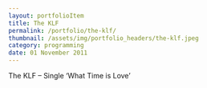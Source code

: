 ```yaml
---
layout: portfolioItem
title: The KLF
permalink: /portfolio/the-klf/
thumbnail: /assets/img/portfolio_headers/the-klf.jpeg
category: programming
date: 01 November 2011
---
```


The KLF – Single ‘What Time is Love’
